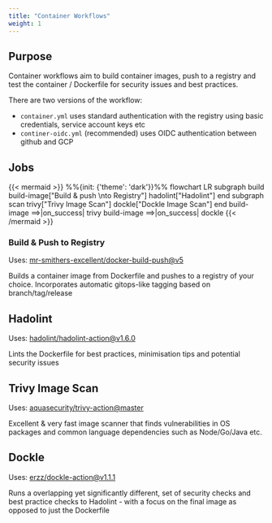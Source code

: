 ```yaml
---
title: "Container Workflows"
weight: 1
---
```


## Purpose

Container workflows aim to build container images, push to a registry and test the container / Dockerfile for security issues and best practices.

There are two versions of the workflow:

- `container.yml` uses standard authentication with the registry using basic credentials, service account keys etc
- `continer-oidc.yml` (recommended) uses OIDC authentication between github and GCP

## Jobs

{{< mermaid >}}
%%{init: {'theme': 'dark'}}%%
flowchart LR
  subgraph build
    build-image["Build & push \nto Registry"]
    hadolint["Hadolint"]
  end
  subgraph scan
    trivy["Trivy Image Scan"]
    dockle["Dockle Image Scan"]
  end
  build-image ==>|on_success| trivy
  build-image ==>|on_success| dockle
{{< /mermaid >}}

### Build & Push to Registry

Uses: [mr-smithers-excellent/docker-build-push@v5](https://github.com/mr-smithers-excellent/docker-build-push)

Builds a container image from Dockerfile and pushes to a registry of your choice. Incorporates automatic gitops-like tagging based on branch/tag/release

## Hadolint

Uses: [hadolint/hadolint-action@v1.6.0](https://github.com/hadolint/hadolint-action)

Lints the Dockerfile for best practices, minimisation tips and potential security issues

## Trivy Image Scan

Uses: [aquasecurity/trivy-action@master](https://github.com/aquasecurity/trivy-action)

Excellent & very fast image scanner that finds vulnerabilities in OS packages and common language dependencies such as Node/Go/Java etc.

## Dockle

Uses: [erzz/dockle-action@v1.1.1](https://github.com/erzz/dockle-action)

Runs a overlapping yet significantly different, set of security checks and best practice checks to Hadolint - with a focus on the final image as opposed to just the Dockerfile